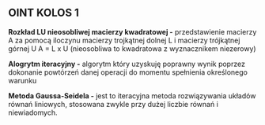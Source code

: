 ## OINT KOLOS 1

**Rozkład LU nieosobliwej macierzy kwadratowej -** przedstawienie macierzy A za pomocą iloczynu macierzy trojkątnej dolnej L i macierzy trójkątnej górnej U A = L x U
(nieosobliwa to kwadratowa z wyznacznikem niezerowy)

**Alogrytm iteracyjny -** algorytm który uzyskuję poprawny wynik poprzez dokonanie powtórzeń danej operacji do momentu spełnienia określonego warunku

**Metoda Gaussa-Seidela -**  jest to iteracyjna metoda rozwiązywania układów równań liniowych, stosowana zwykle przy dużej liczbie równań i niewiadomych.


